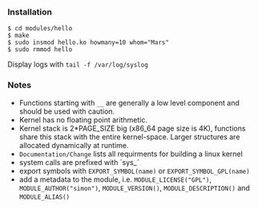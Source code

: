 ### Installation

```
$ cd modules/hello
$ make
$ sudo insmod hello.ko howmany=10 whom="Mars"
$ sudo rmmod hello
```

Display logs with `tail -f /var/log/syslog`

### Notes

 - Functions starting with `__` are generally a low level component and should be used with caution.
 - Kernel has no floating point arithmetic.
 - Kernel stack is 2*PAGE_SIZE big (x86_64 page size is 4K), functions share this stack with the entire kernel-space. Larger structures are allocated dynamically at runtime.
 - `Documentation/Change` lists all requirments for building a linux kernel
 - system calls are prefixed with `sys_´
 - export symbols with `EXPORT_SYMBOL(name)` or `EXPORT_SYMBOL_GPL(name)`
 - add a metadata to the module, i.e. `MODULE_LICENSE("GPL")`, `MODULE_AUTHOR("simon")`, `MODULE_VERSION()`, `MODULE_DESCRIPTION()` and `MODULE_ALIAS()`
